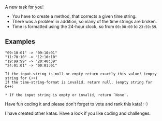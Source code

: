 A new task for you!

* You have to create a method, that corrects a given time string.
* There was a problem in addition, so many of the time strings are broken.
* Time is formatted using the 24-hour clock, so from `00:00:00` to `23:59:59`.

## Examples 

```
"09:10:01" -> "09:10:01"  
"11:70:10" -> "12:10:10"  
"19:99:99" -> "20:40:39"  
"24:01:01" -> "00:01:01"  
```

~~~if-not:rust
If the input-string is null or empty return exactly this value! (empty string for C++)
If the time-string-format is invalid, return null. (empty string for C++)
~~~
~~~if:rust
* If the input string is empty or invalid, return `None`.
~~~

Have fun coding it and please don't forget to vote and rank this kata! :-) 

I have created other katas. Have a look if you like coding and challenges.